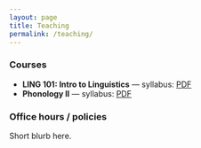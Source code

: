 ```yaml
---
layout: page
title: Teaching
permalink: /teaching/
---
```


### Courses
- **LING 101: Intro to Linguistics** — syllabus: [PDF](/teaching/ling101-syllabus.pdf)
- **Phonology II** — syllabus: [PDF](/teaching/phonology2-syllabus.pdf)

### Office hours / policies
Short blurb here.

